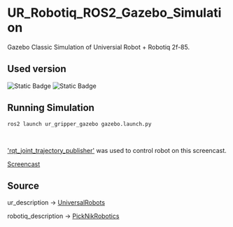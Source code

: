 # UR_Robotiq_ROS2_Gazebo_Simulation
Gazebo Classic Simulation of Universial Robot + Robotiq 2f-85.

## Used version
![Static Badge](https://img.shields.io/badge/ROS-Humble-green)
![Static Badge](https://img.shields.io/badge/Gazebo-Classic_(11)-green)

## Running Simulation
```
ros2 launch ur_gripper_gazebo gazebo.launch.py
```
</br>

['rqt_joint_trajectory_publisher'](https://github.com/Wannabe-CodingMaster/rqt_joint_trajectory_publisher) was used to control robot on this screencast.

[Screencast](https://github.com/Wannabe-CodingMaster/ur_robotiq_gazebo_simulation/assets/107594042/e4aa9948-a13a-4e62-9cee-1e25c578123b)

## Source
ur_description &rarr; [UniversalRobots](https://github.com/UniversalRobots/Universal_Robots_ROS2_Description)

robotiq_description &rarr; [PickNikRobotics](https://github.com/PickNikRobotics/ros2_robotiq_gripper/tree/main/robotiq_description)
